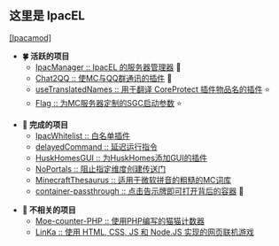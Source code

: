 ## 这里是 IpacEL

[[Ipacamod]](https://github.com/IpacEL/Ipacamod)

- **🍀 活跃的项目**
  - [IpacManager :: IpacEL 的服务器管理器](https://github.com/ApliNi/IpacManager) 🌟
  - [Chat2QQ :: 使MC与QQ群通讯的插件](https://github.com/ApliNi/Chat2QQ) 🌟
  - [useTranslatedNames :: 用于翻译 CoreProtect 插件物品名的插件](https://github.com/ApliNi/useTranslatedNames) ⭐
  - [Flag :: 为MC服务器定制的SGC启动参数](https://github.com/IpacEL/Flag) ⭐
<p></p>

- **🥡 完成的项目**
  - [IpacWhitelist :: 白名单插件](https://github.com/ApliNi/IpacWhitelist)
  - [delayedCommand :: 延迟运行指令](https://github.com/ApliNi/delayedCommand)
  - [HuskHomesGUI :: 为HuskHomes添加GUI的插件](https://github.com/ApliNi/HuskHomesGUI)
  - [NoPortals :: 阻止指定维度创建传送门](https://github.com/ApliNi/NoPortals)
  - [MinecraftThesaurus :: 适用于微软拼音的粗糙的MC词库](https://github.com/ApliNi/MinecraftThesaurus)
  - [container-passthrough :: 点击告示牌即可打开背后的容器](https://github.com/IpacEL/container-passthrough) 🔗
<p></p>

- **👻 不相关的项目**
  - [Moe-counter-PHP :: 使用PHP编写的猫猫计数器](https://github.com/ApliNi/Moe-counter-PHP)
  - [LinKa :: 使用 HTML, CSS, JS 和 Node.JS 实现的网页联机游戏](https://github.com/ApliNi/Linka)
